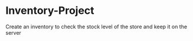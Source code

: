 # Inventory-Project
Create an inventory to check the stock level of the store and keep it on the server
